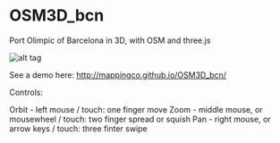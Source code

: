 OSM3D_bcn
=========

Port Olimpic of Barcelona in 3D, with OSM and three.js

![alt tag](https://raw.github.com/mappingCo/OSM3D_bcn/master/img/bcn3D.png)

See a demo here: http://mappingco.github.io/OSM3D_bcn/

Controls:

Orbit - left mouse / touch: one finger move
Zoom - middle mouse, or mousewheel / touch: two finger spread or squish
Pan - right mouse, or arrow keys / touch: three finter swipe
